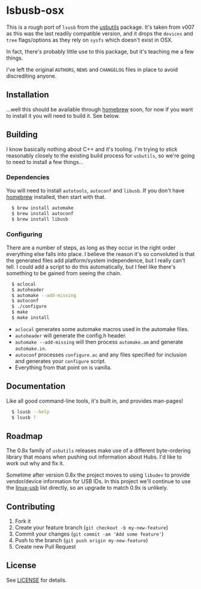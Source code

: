 # lsbusb-osx

This is a rough port of `lsusb` from the [usbutils](https://github.com/gregkh/usbutils) package.  It's taken from v007 as this was the last readily compatible version, and it drops the `devices` and `tree` flags/options as they rely on `sysfs` which doesn't exist in OSX.

In fact, there's probably little use to this package, but it's teaching me a few things.

I've left the original `AUTHORS`, `NEWS` and `CHANGELOG` files in place to avoid discrediting anyone.

## Installation

...well this should be available through [homebrew](http://brew.sh/) soon, for now if you want to install it you will need to build it.  See below.


## Building

I know basically nothing about C++ and it's tooling.  I'm trying to stick reasonably closely to the existing build process for `usbutils`, so we're going to need to install a few things...

### Dependencies

You will need to install `autotools`, `autoconf` and `libusb`.  If you don't have [homebrew](http://brew.sh/) installed, then start with that.

```bash
  $ brew install automake
  $ brew install autoconf
  $ brew install libusb
```

### Configuring

There are a number of steps, as long as they occur in the right order everything else falls into place.  I believe the reason it's so convoluted is that the generated files add platform/system independence, but I really can't tell.  I could add a script to do this automatically, but I feel like there's something to be gained from seeing the chain.

```bash
  $ aclocal
  $ autoheader
  $ automake --add-missing
  $ autoconf
  $ ./configure
  $ make
  $ make install
```

- `aclocal` generates some automake macros used in the automake files.
- `autoheader` will generate the config.h header.
- `automake --add-missing` will then process `automake.am` and generate `automake.in`.
- `autoconf` processes `configure.ac` and any files specified for inclusion and generates your `configure` script.
- Everything from that point on is vanilla.


## Documentation

Like all good command-line tools, it's built in, and provides man-pages!

```bash
  $ lsusb --help
  $ lsusb ?
```

## Roadmap

The 0.8x family of `usbutils` releases make use of a different byte-ordering library that moans when pushing out information about Hubs.  I'd like to work out why and fix it.

Sometime after version 0.8x the project moves to using `libudev` to provide vendor/device information for USB IDs.  In this project we'll continue to use the [linux-usb](http://www.linux-usb.org/usb.ids) list directly, so an upgrade to match 0.9x is unlikely.

## Contributing

1. Fork it
2. Create your feature branch (`git checkout -b my-new-feature`)
3. Commit your changes (`git commit -am 'Add some feature'`)
4. Push to the branch (`git push origin my-new-feature`)
5. Create new Pull Request

## License

See [LICENSE][] for details.

[license]: LICENSE.md
